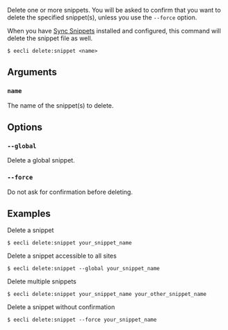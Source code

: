 Delete one or more snippets. You will be asked to confirm that you want to delete the specified snippet(s), unless you use the `--force` option.

When you have [Sync Snippets](https://github.com/rsanchez/sync_snippets) installed and configured, this command will delete the snippet file as well.

```
$ eecli delete:snippet <name>
```

## Arguments

### `name`

The name of the snippet(s) to delete.

## Options

### `--global`

Delete a global snippet.

### `--force`

Do not ask for confirmation before deleting.

## Examples

Delete a snippet

```
$ eecli delete:snippet your_snippet_name
```

Delete a snippet accessible to all sites

```
$ eecli delete:snippet --global your_snippet_name
```

Delete multiple snippets

```
$ eecli delete:snippet your_snippet_name your_other_snippet_name
```

Delete a snippet without confirmation

```
$ eecli delete:snippet --force your_snippet_name
```